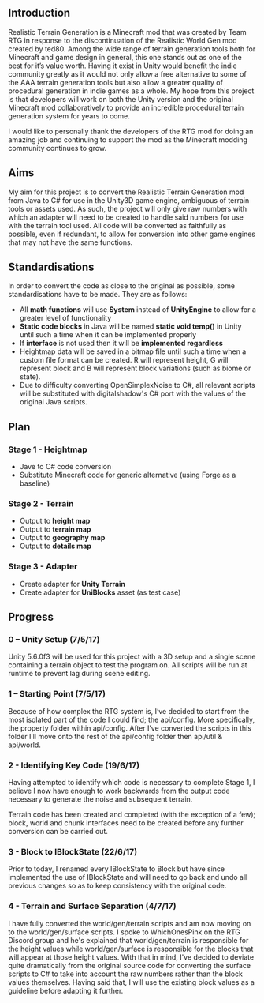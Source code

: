 ## Introduction
Realistic Terrain Generation is a Minecraft mod that was created by Team RTG in response to the discontinuation of the Realistic World Gen mod created by ted80. Among the wide range of terrain generation tools both for Minecraft and game design in general, this one stands out as one of the best for it’s value worth. Having it exist in Unity would benefit the indie community greatly as it would not only allow a free alternative to some of the AAA terrain generation tools but also allow a greater quality of procedural generation in indie games as a whole. My hope from this project is that developers will work on both the Unity version and the original Minecraft mod collaboratively to provide an incredible procedural terrain generation system for years to come.

I would like to personally thank the developers of the RTG mod for doing an amazing job and continuing to support the mod as the Minecraft modding community continues to grow.
## Aims
My aim for this project is to convert the Realistic Terrain Generation mod from Java to C# for use in the Unity3D game engine, ambiguous of terrain tools or assets used. As such, the project will only give raw numbers with which an adapter will need to be created to handle said numbers for use with the terrain tool used. All code will be converted as faithfully as possible, even if redundant, to allow for conversion into other game engines that may not have the same functions.
## Standardisations
In order to convert the code as close to the original as possible, some standardisations have to be made. They are as follows:
- All **math functions** will use **System** instead of **UnityEngine** to allow for a greater level of functionality
- **Static code blocks** in Java will be named **static void temp()** in Unity until such a time when it can be implemented properly
- If **interface** is not used then it will be **implemented regardless**
- Heightmap data will be saved in a bitmap file until such a time when a custom file format can be created. R will represent height, G will represent block and B will represent block variations (such as biome or state).
- Due to difficulty converting OpenSimplexNoise to C#, all relevant scripts will be substituted with digitalshadow's C# port with the values of the original Java scripts.
## Plan
### Stage 1 - Heightmap
- Jave to C# code conversion
- Substitute Minecraft code for generic alternative (using Forge as a baseline)
### Stage 2 - Terrain
- Output to **height map**
- Output to **terrain map**
- Output to **geography map**
- Output to **details map**
### Stage 3 - Adapter
- Create adapter for **Unity Terrain**
- Create adapter for **UniBlocks** asset (as test case)
## Progress
### 0 – Unity Setup	(7/5/17)
Unity 5.6.0f3 will be used for this project with a 3D setup and a single scene containing a terrain object to test the program on. All scripts will be run at runtime to prevent lag during scene editing.
### 1 – Starting Point	(7/5/17)
Because of how complex the RTG system is, I’ve decided to start from the most isolated part of the code I could find; the api/config. More specifically, the property folder within api/config. After I’ve converted the scripts in this folder I’ll move onto the rest of the api/config folder then api/util & api/world.
### 2 - Identifying Key Code (19/6/17)
Having attempted to identify which code is necessary to complete Stage 1, I believe I now have enough to work backwards from the output code necessary to generate the noise and subsequent terrain.

Terrain code has been created and completed (with the exception of a few); block, world and chunk interfaces need to be created before any further conversion can be carried out.
### 3 - Block to IBlockState (22/6/17)
Prior to today, I renamed every IBlockState to Block but have since implemented the use of IBlockState and will need to go back and undo all previous changes so as to keep consistency with the original code.
### 4 - Terrain and Surface Separation (4/7/17)
I have fully converted the world/gen/terrain scripts and am now moving on to the world/gen/surface scripts. I spoke to WhichOnesPink on the RTG Discord group and he's explained that world/gen/terrain is responsible for the height values while world/gen/surface is responsible for the blocks that will appear at those height values. With that in mind, I've decided to deviate quite dramatically from the original source code for converting the surface scripts to C# to take into account the raw numbers rather than the block values themselves. Having said that, I will use the existing block values as a guideline before adapting it further.